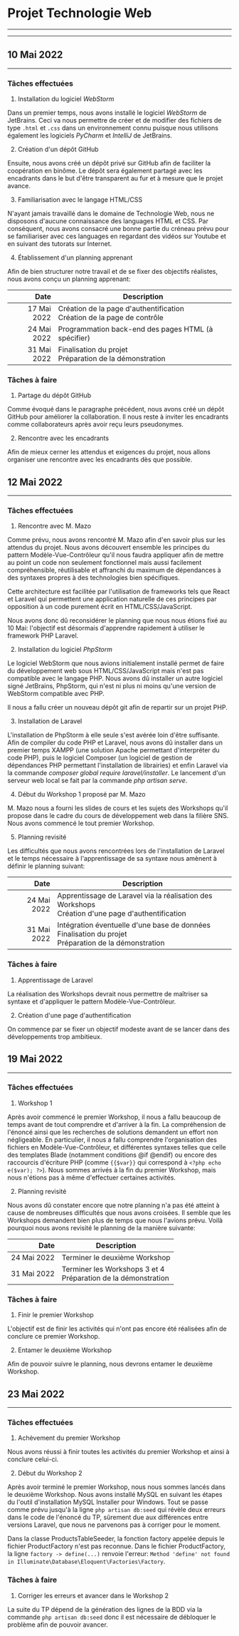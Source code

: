 # Projet Technologie Web

---
---

## 10 Mai 2022

---

### Tâches effectuées

1. Installation du logiciel *WebStorm*

Dans un premier temps, nous avons installé le logiciel *WebStorm* de JetBrains.
Ceci va nous permettre de créer et de modifier des fichiers de type `.html` et `.css` dans un environnement connu puisque nous utilisons également les logiciels *PyCharm* et *IntelliJ* de JetBrains.

2. Création d'un dépôt GitHub

Ensuite, nous avons créé un dépôt privé sur GitHub afin de faciliter la coopération en binôme.
Le dépôt sera également partagé avec les encadrants dans le but d'être transparent au fur et à mesure que le projet avance.

3. Familiarisation avec le langage HTML/CSS

N'ayant jamais travaillé dans le domaine de Technologie Web, nous ne disposons d'aucune connaissance des languages HTML et CSS.
Par conséquent, nous avons consacré une bonne partie du créneau prévu pour se familiariser avec ces languages en regardant des vidéos sur Youtube et en suivant des tutorats sur Internet.

4. Établissement d'un planning apprenant

Afin de bien structurer notre travail et de se fixer des objectifs réalistes, nous avons conçu un planning apprenant:

|        Date | Description                                                                |
|------------:|----------------------------------------------------------------------------|
| 17 Mai 2022 | Création de la page d'authentification<br/>Création de la page de contrôle |
| 24 Mai 2022 | Programmation back-end des pages HTML (à spécifier)                        |
| 31 Mai 2022 | Finalisation du projet<br/>Préparation de la démonstration                 |

### Tâches à faire

1. Partage du dépôt GitHub

Comme évoqué dans le paragraphe précédent, nous avons créé un dépôt GitHub pour améliorer la collaboration.
Il nous reste à inviter les encadrants comme collaborateurs après avoir reçu leurs pseudonymes.

2. Rencontre avec les encadrants

Afin de mieux cerner les attendus et exigences du projet, nous allons organiser une rencontre avec les encadrants dès que possible.

## 12 Mai 2022

---

### Tâches effectuées

1. Rencontre avec M. Mazo

Comme prévu, nous avons rencontré M. Mazo afin d'en savoir plus sur les attendus du projet. Nous avons découvert ensemble les principes du pattern Modèle-Vue-Contrôleur qu'il nous faudra appliquer 
afin de mettre au point un code non seulement fonctionnel mais aussi facilement compréhensible, réutilisable et affranchi du maximum de dépendances à des syntaxes propres à des technologies bien spécifiques. 

Cette architecture est facilitée par l'utilisation de frameworks tels que React et Laravel qui permettent une application naturelle de ces principes par opposition à un code purement écrit en HTML/CSS/JavaScript.

Nous avons donc dû reconsidérer le planning que nous nous étions fixé au 10 Mai: l'objectif est désormais d'apprendre rapidement à utiliser le framework PHP Laravel.

2. Installation du logiciel *PhpStorm*

Le logiciel WebStorm que nous avions initialement installé permet de faire du développement web sous HTML/CSS/JavaScript mais n'est pas compatible avec le langage PHP. 
Nous avons dû installer un autre logiciel signé JetBrains, PhpStorm, qui n'est ni plus ni moins qu'une version de WebStorm compatible avec PHP.

Il nous a fallu créer un nouveau dépôt git afin de repartir sur un projet PHP.

3. Installation de Laravel

L'installation de PhpStorm à elle seule s'est avérée loin d'être suffisante. Afin de compiler du code PHP et Laravel, nous avons dû installer dans un premier temps XAMPP (une solution Apache permettant d'interpréter
du code PHP), puis le logiciel Composer (un logiciel de gestion de dépendances PHP permettant l'installation de librairies) et enfin Laravel via la commande *composer global require laravel/installer*. 
Le lancement d'un serveur web local se fait par la commande *php artisan serve*. 

4. Début du Workshop 1 proposé par M. Mazo

M. Mazo nous a fourni les slides de cours et les sujets des Workshops qu'il propose dans le cadre du cours de développement web dans la filière SNS. Nous avons commencé le tout premier Workshop. 

5. Planning revisité

Les difficultés que nous avons rencontrées lors de l'installation de Laravel et le temps nécessaire à l'apprentissage de sa syntaxe nous amènent à définir le planning suivant:

|        Date | Description                                                                                                  |
|------------:|--------------------------------------------------------------------------------------------------------------|
| 24 Mai 2022 | Apprentissage de Laravel via la réalisation des Workshops<br/> Création d'une page d'authentification        |
| 31 Mai 2022 | Intégration éventuelle d'une base de données<br/> Finalisation du projet<br/>Préparation de la démonstration |

### Tâches à faire

1. Apprentissage de Laravel

La réalisation des Workshops devrait nous permettre de maîtriser sa syntaxe et d'appliquer le pattern Modèle-Vue-Contrôleur.

2. Création d'une page d'authentification

On commence par se fixer un objectif modeste avant de se lancer dans des développements trop ambitieux.

## 19 Mai 2022

---

### Tâches effectuées

1. Workshop 1

Après avoir commencé le premier Workshop, il nous a fallu beaucoup de temps avant de tout comprendre et d'arriver à la fin.
La compréhension de l'énoncé ainsi que les recherches de solutions demandent un effort non négligeable. En particulier, il 
nous a fallu comprendre l'organisation des fichiers en Modèle-Vue-Contrôleur, et différentes syntaxes telles que celle des 
templates Blade (notamment conditions @if @endif) ou encore des raccourcis d'écriture PHP (comme `{{$var}}` qui correspond à `<?php echo e($var); ?>`).
Nous sommes arrivés à la fin du premier Workshop, mais nous n'étions pas à même d'effectuer certaines activités.

2. Planning revisité

Nous avons dû constater encore que notre planning n'a pas été atteint à cause de nombreuses difficultés que nous avons croisées.
Il semble que les Workshops demandent bien plus de temps que nous l'avions prévu. Voilà pourquoi nous avons revisité le planning
de la manière suivante:

|        Date | Description                                                       |
|------------:|-------------------------------------------------------------------|
| 24 Mai 2022 | Terminer le deuxième Workshop                                     |
| 31 Mai 2022 | Terminer les Workshops 3 et 4<br/>Préparation de la démonstration |

### Tâches à faire

1. Finir le premier Workshop

L'objectif est de finir les activités qui n'ont pas encore été réalisées afin de conclure ce premier Workshop.

2. Entamer le deuxième Workshop

Afin de pouvoir suivre le planning, nous devrons entamer le deuxième Workshop.

## 23 Mai 2022

---

### Tâches effectuées

1. Achèvement du premier Workshop

Nous avons réussi à finir toutes les activités du premier Workshop et ainsi à conclure celui-ci.

2. Début du Workshop 2

Après avoir terminé le premier Workshop, nous nous sommes lancés dans le deuxième Workshop.
Nous avons installé MySQL en suivant les étapes du l'outil d'installation MySQL Installer pour Windows.
Tout se passe comme prévu jusqu'à la ligne `php artisan db:seed` qui révèle deux erreurs dans le code
de l'énoncé du TP, sûrement due aux différences entre versions Laravel, que nous ne parvenons pas 
à corriger pour le moment.

Dans la classe ProductsTableSeeder, la fonction factory appelée depuis le fichier ProductFactory 
n'est pas reconnue. Dans le fichier ProductFactory, la ligne `factory -> define(...)` renvoie l'erreur:
`Method 'define' not found in Illuminate\Database\Eloquent\Factories\Factory`.

### Tâches à faire

1. Corriger les erreurs et avancer dans le Workshop 2

La suite du TP dépend de la génération des lignes de la BDD via la commande `php artisan db:seed`
donc il est nécessaire de débloquer le problème afin de pouvoir avancer.
